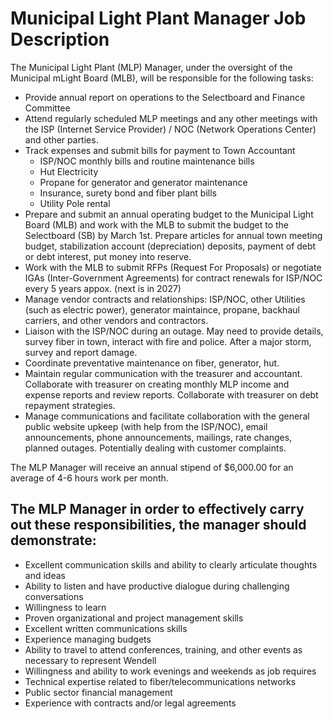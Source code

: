 # Municipal Light Plant Manager Job Description

The Municipal Light Plant (MLP) Manager, under the oversight of the Municipal
mLight Board (MLB), will be responsible for the following tasks:

- Provide annual report on operations to the Selectboard and Finance Committee
- Attend regularly scheduled MLP meetings and any other meetings with the 
ISP (Internet Service Provider) / NOC (Network Operations Center) and other 
parties. 
- Track expenses and submit bills for payment to Town Accountant   
    - ISP/NOC monthly bills and routine maintenance bills  
    - Hut Electricity  
    - Propane for generator and generator maintenance  
    - Insurance, surety bond and fiber plant bills  
    - Utility Pole rental
- Prepare and submit an annual operating budget to the Municipal Light Board 
(MLB) and work with the MLB to submit the budget to the Selectboard (SB) by 
March 1st. Prepare articles for annual town meeting budget, stabilization 
account (depreciation) deposits, payment of debt or debt interest, put money 
into reserve. 
- Work with the MLB to submit RFPs (Request For Proposals) or negotiate IGAs 
(Inter-Government Agreements) for contract renewals for ISP/NOC every 5 years 
appox. (next is in 2027) 
- Manage vendor contracts and relationships: ISP/NOC, other Utilities (such as 
electric power), generator maintaince, propane, backhaul carriers, and other 
vendors and contractors.   
- Liaison with the ISP/NOC during an outage. May need to provide details,
survey fiber in town, interact with fire and police. After a major storm,
survey and report damage. 
- Coordinate preventative maintenance on fiber, generator, hut.  
- Maintain regular communication with the treasurer and accountant. Collaborate
with treasurer on creating monthly MLP income and expense reports and review
reports. Collaborate with treasurer on debt repayment strategies.
- Manage communications and facilitate collaboration with the general public
website upkeep (with help from the ISP/NOC), email announcements, phone
announcements, mailings, rate changes, planned outages. Potentially dealing
with customer complaints.

The MLP Manager will receive an annual stipend of $6,000.00 for an average 
of 4-6 hours work per month.

## The MLP Manager in order to effectively carry out these responsibilities, the manager should demonstrate:

- Excellent communication skills and ability to clearly articulate thoughts
and ideas 
- Ability to listen and have productive dialogue during challenging
conversations 
- Willingness to learn  
- Proven organizational and project management skills   
- Excellent written communications skills   
- Experience managing budgets   
- Ability to travel to attend conferences, training, and other events as
necessary to represent Wendell 
- Willingness and ability to work evenings and weekends as job requires  
- Technical expertise related to fiber/telecommunications networks  
- Public sector financial management  
- Experience with contracts and/or legal agreements

